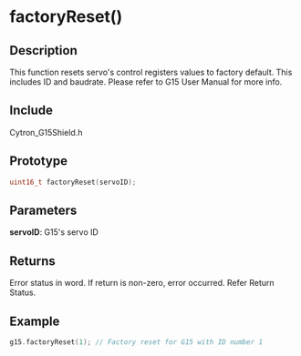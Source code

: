 # factoryReset() #

## Description ##
This function resets servo's control registers values to factory default. This includes ID and baudrate. Please refer to G15 User Manual for more info.

## Include ##
Cytron_G15Shield.h

## Prototype ##
```c
uint16_t factoryReset(servoID);
```

## Parameters ##
**servoID**: G15's servo ID

## Returns ##
Error status in word. If return is non-zero, error occurred. Refer Return Status.

## Example ##
```c
g15.factoryReset(1); // Factory reset for G15 with ID number 1
```